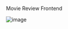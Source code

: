 Movie Review Frontend

![image](https://github.com/anirudhmittal2019/MoviesFrontend/assets/94548581/e54621ba-693e-4a5f-b87e-c71de0de1735)
